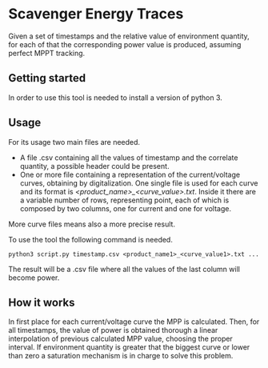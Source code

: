 # Scavenger Energy Traces

Given a set of timestamps and the relative value of environment quantity, for each of that the corresponding power value is produced, assuming perfect MPPT tracking.

## Getting started

In order to use this tool is needed to install a version of python 3.

## Usage

For its usage two main files are needed.

- A file .csv containing all the values of timestamp and the correlate quantity, a possible header could be present.
- One or more file containing a representation of the current/voltage curves, obtaining by digitalization. One single file is used for each curve and its format is *<product_name>_<curve_value>.txt*. Inside it there are a variable number of rows, representing point, each of which is composed by two columns, one for current and one for voltage.

More curve files means also a more precise result.

To use the tool the following command is needed.
```
python3 script.py timestamp.csv <product_name1>_<curve_value1>.txt ...
```
The result will be a .csv file where all the values of the last column will become power.

## How it works

In first place for each current/voltage curve the MPP is calculated. Then, for all timestamps, the value of power is obtained thorough a linear interpolation of previous calculated MPP value, choosing the proper interval.
If environment quantity is greater that the biggest curve or lower than zero a saturation mechanism is in charge to solve this problem.


